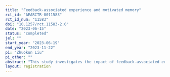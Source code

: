 ```yaml
---
title: "Feedback-associated experience and motivated memory"
rct_id: "AEARCTR-0011583"
rct_id_num: "11583"
doi: "10.1257/rct.11583-2.0"
date: "2023-06-15"
status: "completed"
jel: ""
start_year: "2023-06-19"
end_year: "2023-11-22"
pi: "Zhuokun Liu"
pi_other: ""
abstract: "This study investigates the impact of feedback-associated experience on motivated memory in the context of an IQ test. Previous research has shown that individuals tend to remember favorable feedback better and unfavorable feedback worse, which may give rise to self-serving biases. However, little is known about how personal experiences with feedback affect false memory formation. In my experiment, I compare the incidence of memory errors between two treatments: one with feedback-associated experience and one without. The study aims to identify the pure effect of feedback-associated experience on motivated false memory and explore individual heterogeneity in the impact of feedback-associated experience. The findings contribute to the understanding of the motivational value of feedback-associated experience and its influence on strategic memory management."
layout: registration
---
```


